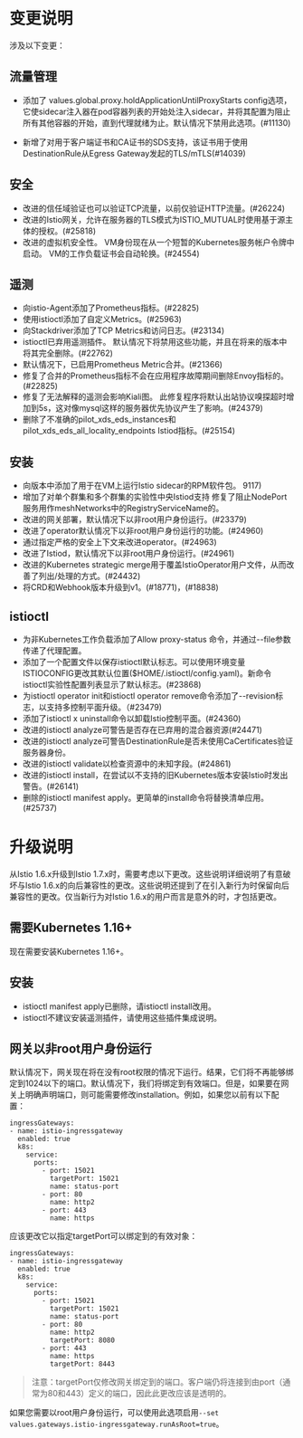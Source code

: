# 变更说明

涉及以下变更：

## 流量管理

- 添加了 values.global.proxy.holdApplicationUntilProxyStarts config选项，它使sidecar注入器在pod容器列表的开始处注入sidecar，并将其配置为阻止所有其他容器的开始，直到代理就绪为止。默认情况下禁用此选项。(#11130)

- 新增了对用于客户端证书和CA证书的SDS支持，该证书用于使用DestinationRule从Egress Gateway发起的TLS/mTLS(#14039)

## 安全

- 改进的信任域验证也可以验证TCP流量，以前仅验证HTTP流量。(#26224) 
- 改进的Istio网关，允许在服务器的TLS模式为ISTIO_MUTUAL时使用基于源主体的授权。(#25818)
- 改进的虚拟机安全性。 VM身份现在从一个短暂的Kubernetes服务帐户令牌中启动。 VM的工作负载证书会自动轮换。(#24554)

## 遥测

- 向istio-Agent添加了Prometheus指标。(#22825)
- 使用istioctl添加了自定义Metrics。(#25963)
- 向Stackdriver添加了TCP Metrics和访问日志。(#23134)
- istioctl已弃用遥测插件。 默认情况下将禁用这些功能，并且在将来的版本中将其完全删除。(#22762)
- 默认情况下，已启用Prometheus Metric合并。(#21366)
- 修复了合并的Prometheus指标不会在应用程序故障期间删除Envoy指标的。(#22825)
- 修复了无法解释的遥测会影响Kiali图。 此修复程序将默认出站协议嗅探超时增加到5s，这对像mysql这样的服务器优先协议产生了影响。(#24379)
- 删除了不准确的pilot_xds_eds_instances和pilot_xds_eds_all_locality_endpoints Istiod指标。(#25154)

## 安装

- 向版本中添加了用于在VM上运行Istio sidecar的RPM软件包。 9117)
- 增加了对单个群集和多个群集的实验性中央Istiod支持
修复了阻止NodePort服务用作meshNetworks中的RegistryServiceName的。
- 改进的网关部署，默认情况下以非root用户身份运行。(#23379)
- 改进了operator默认情况下以非root用户身份运行的功能。(#24960)
- 通过指定严格的安全上下文来改进operator。(#24963)
- 改进了Istiod，默认情况下以非root用户身份运行。(#24961)
- 改进的Kubernetes strategic merge用于覆盖IstioOperator用户文件，从而改善了列出/处理的方式。(#24432)
- 将CRD和Webhook版本升级到v1。(#18771)，(#18838)

## istioctl

- 为非Kubernetes工作负载添加了Allow proxy-status <pod>命令，并通过--file参数传递了代理配置。
- 添加了一个配置文件以保存istioctl默认标志。可以使用环境变量ISTIOCONFIG更改其默认位置($HOME/.istioctl/config.yaml)。新命令istioctl实验性配置列表显示了默认标志。(#23868)
- 为istioctl operator init和istioctl operator remove命令添加了--revision标志，以支持多控制平面升级。（#23479)
- 添加了istioctl x uninstall命令以卸载Istio控制平面。(#24360)
- 改进的istioctl analyze可警告是否存在已弃用的混合器资源(#24471)
- 改进的istioctl analyze可警告DestinationRule是否未使用CaCertificates验证服务器身份。
- 改进的istioctl validate以检查资源中的未知字段。(#24861)
- 改进的istioctl install，在尝试以不支持的旧Kubernetes版本安装Istio时发出警告。(#26141)
- 删除的istioctl manifest apply。更简单的install命令将替换清单应用。(#25737)

# 升级说明

从Istio 1.6.x升级到Istio 1.7.x时，需要考虑以下更改。这些说明详细说明了有意破坏与Istio 1.6.x的向后兼容性的更改。这些说明还提到了在引入新行为时保留向后兼容性的更改。仅当新行为对Istio 1.6.x的用户而言是意外的时，才包括更改。

## 需要Kubernetes 1.16+

现在需要安装Kubernetes 1.16+。

## 安装
- istioctl manifest apply已删除，请istioctl install改用。
- istioctl不建议安装遥测插件，请使用这些插件集成说明。

## 网关以非root用户身份运行

默认情况下，网关现在将在没有root权限的情况下运行。结果，它们将不再能够绑定到1024以下的端口。默认情况下，我们将绑定到有效端口。但是，如果要在网关上明确声明端口，则可能需要修改installation。例如，如果您以前有以下配置：

```
ingressGateways:
- name: istio-ingressgateway
  enabled: true
  k8s:
    service:
      ports:
        - port: 15021
          targetPort: 15021
          name: status-port
        - port: 80
          name: http2
        - port: 443
          name: https
```

应该更改它以指定targetPort可以绑定到的有效对象：

```
ingressGateways:
- name: istio-ingressgateway
  enabled: true
  k8s:
    service:
      ports:
        - port: 15021
          targetPort: 15021
          name: status-port
        - port: 80
          name: http2
          targetPort: 8080
        - port: 443
          name: https
          targetPort: 8443
```

> 注意：targetPort仅修改网关绑定到的端口。客户端仍将连接到由port（通常为80和443）定义的端口，因此此更改应该是透明的。

如果您需要以root用户身份运行，可以使用此选项启用`--set values.gateways.istio-ingressgateway.runAsRoot=true`。


